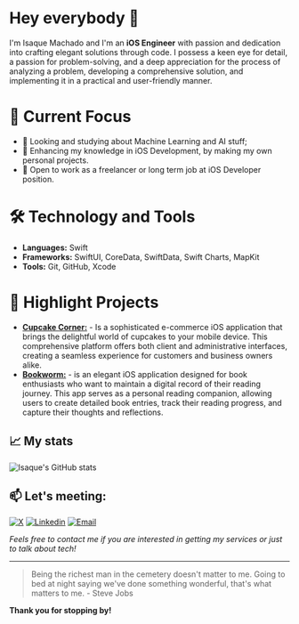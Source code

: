 # Hey everybody 👋

I'm Isaque Machado and I'm an **iOS Engineer** with passion and dedication into crafting elegant solutions through code. I possess a keen eye for detail, a passion for problem-solving, and a deep appreciation for the process of analyzing a problem, developing a comprehensive solution, and implementing it in a practical and user-friendly manner.

# 🎯 Current Focus
- 🧠 Looking and studying about Machine Learning and AI stuff;
- 📲 Enhancing my knowledge in iOS Development, by making my own personal projects.
- 💼 Open to work as a freelancer or long term job at iOS Developer position.

# 🛠️ Technology and Tools
* **Languages:** Swift
* **Frameworks:** SwiftUI, CoreData, SwiftData, Swift Charts, MapKit
* **Tools:** Git, GitHub, Xcode

# 🌟 Highlight Projects
- [**Cupcake Corner:**](https://github.com/isaqueDaSilva/CupcakeCorner) - Is a sophisticated e-commerce iOS application that brings the delightful world of cupcakes to your mobile device. This comprehensive platform offers both client and administrative interfaces, creating a seamless experience for customers and business owners alike.
- [**Bookworm:**](https://github.com/isaqueDaSilva/Bookworm.git) - is an elegant iOS application designed for book enthusiasts who want to maintain a digital record of their reading journey. This app serves as a personal reading companion, allowing users to create detailed book entries, track their reading progress, and capture their thoughts and reflections.

## 📈 My stats
![Isaque's GitHub stats](https://github-readme-stats.vercel.app/api?username=isaqueDaSilva&show_icons=true&theme=radical)

## 📫 Let's meeting:
[![X](https://skillicons.dev/icons?i=twitter)](https://x.com/dev_zaquin?s=21)
[![Linkedin](https://skillicons.dev/icons?i=linkedin)](https://www.linkedin.com/in/isaquedasilva)
[![Email](https://skillicons.dev/icons?i=gmail)](mailto:isaqued@icloud.com)

*Feels free to contact me if you are interested in getting my services or just to talk about tech!*

---

> Being the richest man in the cemetery doesn't matter to me. Going to bed at night saying we've done something wonderful, that's what matters to me. - Steve Jobs
> 
**Thank you for stopping by!**
<!--
**isaqueDaSilva/isaqueDaSilva** is a ✨ _special_ ✨ repository because its `README.md` (this file) appears on your GitHub profile.

Here are some ideas to get you started:

- 🔭 I’m currently working on ...
- 🌱 I’m currently learning ...
- 👯 I’m looking to collaborate on ...
- 🤔 I’m looking for help with ...
- 💬 Ask me about ...
- 📫 How to reach me: ...
- 😄 Pronouns: ...
- ⚡ Fun fact: ...
-->
